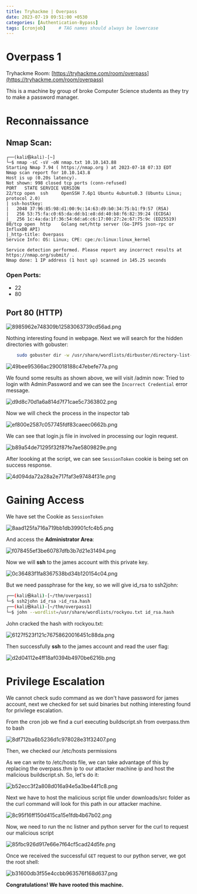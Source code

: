 ```yaml
---
title: Tryhackme | Overpass
date: 2023-07-19 09:51:00 +0530
categories: [Authentication-Bypass]
tags: [cronjob]     # TAG names should always be lowercase
---
```


# Overpass 1
Tryhackme Room: [https://tryhackme.com/room/overpass](https://tryhackme.com/room/overpass)

This is a machine by group of broke Computer Science students as they try to make a password manager.
# Reconnaissance
## Nmap Scan:
```
┌──(kali㉿kali)-[~]
└─$ nmap -sC -sV -oN nmap.txt 10.10.143.88
Starting Nmap 7.94 ( https://nmap.org ) at 2023-07-18 07:33 EDT
Nmap scan report for 10.10.143.8
Host is up (0.20s latency).
Not shown: 998 closed tcp ports (conn-refused)
PORT   STATE SERVICE VERSION
22/tcp open  ssh     OpenSSH 7.6p1 Ubuntu 4ubuntu0.3 (Ubuntu Linux; protocol 2.0)
| ssh-hostkey: 
|   2048 37:96:85:98:d1:00:9c:14:63:d9:b0:34:75:b1:f9:57 (RSA)
|   256 53:75:fa:c0:65:da:dd:b1:e8:dd:40:b8:f6:82:39:24 (ECDSA)
|_  256 1c:4a:da:1f:36:54:6d:a6:c6:17:00:27:2e:67:75:9c (ED25519)
80/tcp open  http    Golang net/http server (Go-IPFS json-rpc or InfluxDB API)
|_http-title: Overpass
Service Info: OS: Linux; CPE: cpe:/o:linux:linux_kernel

Service detection performed. Please report any incorrect results at https://nmap.org/submit/ .
Nmap done: 1 IP address (1 host up) scanned in 145.25 seconds
```

### Open Ports:
- 22
- 80

## Port 80 (HTTP)

![8985962e748309b12583063739cd56ad.png](/_resources/8985962e748309b12583063739cd56ad.png)

Nothing interesting found in webpage. Next we will search for the hidden directories with gobuster:
```bash
	sudo gobuster dir -w /usr/share/wordlists/dirbuster/directory-list-2.3-medium.txt -u http://10.10.48.98
```
![49bee95366ac290018188c47ebefe77a.png](/_resources/49bee95366ac290018188c47ebefe77a.png)

We found some results as shown above, we will visit /admin now:
Tried to login with Admin:Password and we can see the `Incorrect Credential` error message.

![d9d8c70d1a6a814d7f71cae5c7363802.png](/_resources/d9d8c70d1a6a814d7f71cae5c7363802.png)

Now we will check the process in the inspector tab

![ef800e2587c057745fdf83caeec0662b.png](/_resources/ef800e2587c057745fdf83caeec0662b.png)

We can see that login.js file in involved in processing our login request.

![b89a54de71295f32f87fe7ae5809829e.png](/_resources/b89a54de71295f32f87fe7ae5809829e.png)

After loooking at the script, we can see `SessionToken` cookie is being set on success response.

![4d094da72a28a2e717faf3e97484f31e.png](/_resources/4d094da72a28a2e717faf3e97484f31e.png)

# Gaining Access

We have set the Cookie as `SessionToken`

![8aad125fa716a719bb1db39901cfc4b5.png](/_resources/8aad125fa716a719bb1db39901cfc4b5.png)

And access the **Administrator Area**:

![f078455ef3be60787dfb3b7d21e31494.png](/_resources/f078455ef3be60787dfb3b7d21e31494.png)

Now we will **ssh** to the james account with this private key.			

![0c36483f1fa8367538bd34b120154c04.png](/_resources/0c36483f1fa8367538bd34b120154c04.png)

But we need passphrase for the key, so we will give id_rsa to ssh2john:
```bash
┌──(kali㉿kali)-[~/thm/overpass1]
└─$ ssh2john id_rsa >id_rsa.hash
┌──(kali㉿kali)-[~/thm/overpass1]
└─$ john --wordlist=/usr/share/wordlists/rockyou.txt id_rsa.hash

```

John cracked the hash with rockyou.txt:

![6127f523f121c76758620016451c88da.png](/_resources/6127f523f121c76758620016451c88da.png)

Then successfully **ssh** to the james account and read the user flag:

![d2d04112e4ff18af0394b4970be6216b.png](/_resources/d2d04112e4ff18af0394b4970be6216b.png)

# Privilege Escalation

We cannot check sudo command as we don't have password for james account, next we checked for set suid binaries but nothing interesting found for privilege escalation.

From the cron job we find a curl executing buildscript.sh from overpass.thm to bash

![8df712ba6b5236d1c978028e31f32407.png](/_resources/8df712ba6b5236d1c978028e31f32407.png)

Then, we checked our /etc/hosts permissions

As we can write to /etc/hosts file, we can take advantage of this by replacing the overpass.thm ip to our attacker machine ip and host the malicious buildscript.sh. So, let's do it:

![b52ecc3f2a808d016a94e5a3be44f1c8.png](/_resources/b52ecc3f2a808d016a94e5a3be44f1c8.png)

Next we have to host the malicious script file under downloads/src folder as the curl command will look for this path in our attacker machine.

![8c95f16ff150d415ca15e1fdb4b67b02.png](/_resources/8c95f16ff150d415ca15e1fdb4b67b02.png)

Now, we need to run the nc listner and python server for the curl to request our malicious script

![85fbc926d917e66e7f64cf5cad24d5fe.png](/_resources/85fbc926d917e66e7f64cf5cad24d5fe.png)

Once we received the successful `GET` request to our python server, we got the root shell:

![b31600db3f55e4ccbb963576f168d637.png](/_resources/b31600db3f55e4ccbb963576f168d637.png)

**Congratulations! We have rooted this machine.**